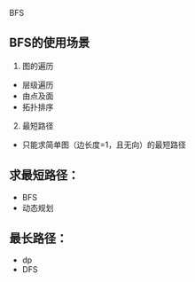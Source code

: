 BFS
## BFS的使用场景
1. 图的遍历
- 层级遍历
- 由点及面
- 拓扑排序

2. 最短路径
- 只能求简单图（边长度=1，且无向）的最短路径

## 求最短路径：
- BFS
- 动态规划

## 最长路径：
- dp
- DFS